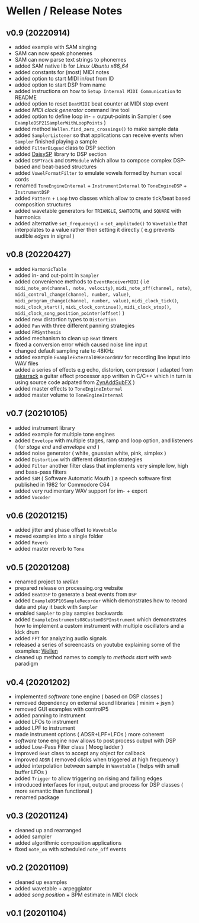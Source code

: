 # Wellen / Release Notes

## v0.9 (20220914)

- added example with SAM singing
- SAM can now speak phonemes
- SAM can now parse text strings to phonemes
- added SAM native lib for *Linux Ubuntu x86_64*
- added constants for (most) MIDI notes
- added option to start MIDI in/out from ID
- added option to start DSP from name
- added instructions on how to `Setup Internal MIDI Communication` to README
- added option to reset `BeatMIDI` beat counter at MIDI stop event
- added *MIDI clock generator* command line tool
- added option to define loop in- + output-points in Sampler ( see `ExampleDSP21SamplerWithLoopPoints` )
- added method `Wellen.find_zero_crossings()` to make sample data
- added `SamplerListener` so that applications can receive events when `Sampler` finished playing a sample
- added `FilterBiquad` class to DSP section
- added [DaisySP](https://github.com/electro-smith/DaisySP) library to DSP section
- added `DSPTrack` and `DSPModule` which allow to compose complex DSP-based and beat-based structures
- added `VowelFormatFilter` to emulate vowels formed by human vocal cords
- renamed `ToneEngineInternal` + `InstrumentInternal` to `ToneEngineDSP` + `InstrumentDSP`
- added `Pattern` + `Loop` two classes which allow to create tick/beat based composition structures
- added wavetable generators for `TRIANGLE`, `SAWTOOTH`, and `SQUARE` with harmonics
- added alternative `set_frequency()` + `set_amplitude()` to `Wavetable` that interpolates to a value rather then setting it directly ( e.g prevents audible *edges* in signal )

## v0.8 (20220427)

- added `HarmonicTable`
- added in- and out-point in `Sampler`
- added convenience methods to `EventReceiverMIDI` ( i.e `midi_note_on(channel, note, velocity)`, `midi_note_off(channel, note)`, `midi_control_change(channel, number, value)`, `midi_program_change(channel, number, value)`, `midi_clock_tick()`, `midi_clock_start()`, `midi_clock_continue()`, `midi_clock_stop()`, `midi_clock_song_position_pointer(offset)` )
- added new distortion types to `Distortion`
- added `Pan` with three different panning strategies
- added `FMSynthesis`
- added mechanism to clean up `Beat` timers
- fixed a conversion error which caused noise line input
- changed default sampling rate to 48KHz
- added example `ExampleExternal09RecordWAV` for recording line input into WAV files
- added a series of effects e.g echo, distorion, compressor ( adapted from [rakarrack](http://rakarrack.sourceforge.net) a guitar effect processor app written in C/C++ which in turn is using source code adpated from [ZynAddSubFX](https://en.wikipedia.org/wiki/ZynAddSubFX) )
- added master effects to `ToneEngineInternal`
- added master volume to `ToneEngineInternal`

## v0.7 (20210105)

- added instrument library
- added example for multiple tone engines
- added `Envelope` with multiple stages, ramp and loop option, and listeners ( for *stage end* and *envelope end* )
- added noise generator ( white, gaussian white, pink, simplex )
- added `Distortion` with different distortion strategies
- added `Filter` another filter class that implements very simple low, high and bass-pass filters
- added `SAM` ( Software Automatic Mouth ) a speech software first published in 1982 for Commodore C64
- added very rudimentary WAV support for im- + export
- added `Vocoder`

## v0.6 (20201215)

- added jitter and phase offset to `Wavetable`
- moved examples into a single folder
- added `Reverb` 
- added master reverb to  `Tone`

## v0.5 (20201208)

- renamed project to *wellen*
- prepared release on processing.org website
- added `BeatDSP` to generate a beat events from `DSP`
- added `ExampleDSP10SampleRecorder` which demonstrates how to record data and play it back with `Sampler`
- enabled `Sampler` to play samples backwards
- added `ExampleInstruments08CustomDSPInstrument` which demonstrates how to implement a custom instrument with multiple oscillators and a kick drum
- added `FFT` for analyzing audio signals
- released a series of screencasts on youtube explaining some of the examples: [Wellen](https://www.youtube.com/playlist?list=PLXJNr6N-Bu4NzkP4UJ5m-9721MdaZ6v-q)
- cleaned up method names to comply to *methods start with verb* paradigm

## v0.4 (20201202)

- implemented *software* tone engine ( based on DSP classes )
- removed dependency on external sound libraries ( minim + jsyn )
- removed GUI examples with controlP5
- added panning to instrument
- added LFOs to instrument
- added LPF to instrument
- made instrument options ( ADSR+LPF+LFOs ) more coherent
- *software* tone engine now allows to post process output with DSP
- added Low-Pass Filter class ( Moog ladder )
- improved `Beat` class to accept any object for callback
- improved `ADSR` ( removed clicks when triggered at high frequency )
- added interpolation between sample in `Wavetable` ( helps with small buffer LFOs )
- added `Trigger` to allow triggering on rising and falling edges
- introduced interfaces for input, output and process for DSP classes ( more semantic than functional )
- renamed package

## v0.3 (20201124)

- cleaned up and rearranged
- added sampler
- added algorithmic composition applications
- fixed `note_on` with scheduled `note_off` events

## v0.2 (20201109)

- cleaned up examples
- added wavetable + arpeggiator
- added *song position* + BPM estimate in MIDI clock

## v0.1 (20201104)

